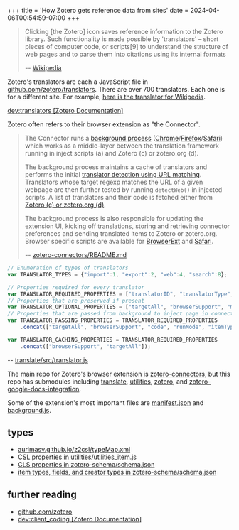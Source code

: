 +++
title = 'How Zotero gets reference data from sites'
date = 2024-04-06T00:54:59-07:00
+++

> Clicking [the Zotero] icon saves reference information to the Zotero library. Such functionality is made possible by 'translators' – short pieces of computer code, or scripts[9] to understand the structure of web pages and to parse them into citations using its internal formats
> 
> -- [Wikipedia](https://en.wikipedia.org/wiki/Zotero#mw-content-text:~:text=clicking%20this%20icon%20saves%20reference%20information%20to%20the%20zotero%20library.%20such%20functionality%20is%20made%20possible%20by%20'translators'%20%E2%80%93%20short%20pieces%20of%20computer%20code%2C%20or%20scripts%5B9%5D%20to%20understand%20the%20structure%20of%20web%20pages%20and%20to%20parse%20them%20into%20citations%20using%20its%20internal%20formats)

Zotero's translators are each a JavaScript file in [github.com/zotero/translators](https://github.com/zotero/translators). There are over 700 translators. Each one is for a different site. For example, [here is the translator for Wikipedia](https://github.com/zotero/translators/blob/5af5f73c11baf3bef7789b0e142e047b0e6de7e4/Wikipedia.js).

[dev:translators [Zotero Documentation]](https://www.zotero.org/support/dev/translators)

Zotero often refers to their browser extension as "the Connector".

> The Connector runs a [background process](https://github.com/zotero/zotero-connectors/blob/e1a16c8ad2e17c6893554c3f376384e18182202d/gulpfile.js#L95-L125) ([Chrome](https://developer.chrome.com/extensions/event_pages)/[Firefox](https://developer.mozilla.org/en-US/Add-ons/WebExtensions/Anatomy_of_a_WebExtension#Background_scripts)/[Safari](https://developer.apple.com/library/content/documentation/Tools/Conceptual/SafariExtensionGuide/AddingaGlobalHTMLPage/AddingaGlobalHTMLPage.html)) which works as a middle-layer between the translation framework running in inject scripts (a) and Zotero (c) or zotero.org (d).
> 
> The background process maintains a cache of translators and performs the initial [translator detection using URL matching](https://github.com/zotero/zotero-connectors/blob/e1a16c8ad2e17c6893554c3f376384e18182202d/src/common/translators.js#L140-L196). Translators whose target regexp matches the URL of a given webpage are then further tested by running `detectWeb()` in injected scripts. A list of translators and their code is fetched either from [Zotero (c) or zotero.org (d)](https://github.com/zotero/zotero-connectors/blob/e1a16c8ad2e17c6893554c3f376384e18182202d/src/common/repo.js#L140-L155).
> 
> The background process is also responsible for updating the extension UI, kicking off translations, storing and retrieving connector preferences and sending translated items to Zotero or zotero.org. Browser specific scripts are available for [BrowserExt](https://github.com/zotero/zotero-connectors/blob/master/src/browserExt/background.js) and [Safari](https://github.com/zotero/zotero-connectors/blob/master/src/safari/global.html).
> 
> -- [zotero-connectors/README.md](https://github.com/zotero/zotero-connectors/blob/9675587fb3ae91d904c3a3578166b75da3db8e5c/README.md?plain=1#L141)

```js
// Enumeration of types of translators
var TRANSLATOR_TYPES = {"import":1, "export":2, "web":4, "search":8};

// Properties required for every translator
var TRANSLATOR_REQUIRED_PROPERTIES = ["translatorID", "translatorType", "label", "creator", "target", "priority", "lastUpdated"];
// Properties that are preserved if present
var TRANSLATOR_OPTIONAL_PROPERTIES = ["targetAll", "browserSupport", "minVersion", "maxVersion", "inRepository", "configOptions", "displayOptions", "hiddenPrefs", "itemType"];
// Properties that are passed from background to inject page in connector
var TRANSLATOR_PASSING_PROPERTIES = TRANSLATOR_REQUIRED_PROPERTIES
	.concat(["targetAll", "browserSupport", "code", "runMode", "itemType", "inRepository"]);

var TRANSLATOR_CACHING_PROPERTIES = TRANSLATOR_REQUIRED_PROPERTIES
	.concat(["browserSupport", "targetAll"]);
```
-- [translate/src/translator.js](https://github.com/zotero/translate/blob/c9bbad0e68d8bb157101743455565cf43264144f/src/translator.js#L26)

The main repo for Zotero's browser extension is [zotero-connectors](https://github.com/zotero/zotero-connectors), but this repo has submodules including [translate](https://github.com/zotero/translate), [utilities](https://github.com/zotero/utilities), [zotero](https://github.com/zotero/zotero), and [zotero-google-docs-integration](https://github.com/zotero/zotero-google-docs-integration).

Some of the extension's most important files are [manifest.json](https://github.com/zotero/zotero-connectors/blob/master/src/browserExt/manifest.json) and [background.js](https://github.com/zotero/zotero-connectors/blob/master/src/browserExt/background.js#L936).

## types

* [aurimasv.github.io/z2csl/typeMap.xml](https://aurimasv.github.io/z2csl/typeMap.xml)
* [CSL properties in utilities/utilities_item.js](https://github.com/zotero/utilities/blob/cccf1235a318c259345fc623d5e9d6770ba19df7/utilities_item.js#L609)
* [CLS properties in zotero-schema/schema.json](https://github.com/zotero/zotero-schema/blob/1b12272d44134a652519e9192e5a936ac9fcd707/schema.json#L2734)
* [item types, fields, and creator types in zotero-schema/schema.json](https://github.com/zotero/zotero-schema/blob/1b12272d44134a652519e9192e5a936ac9fcd707/schema.json)

## further reading

* [github.com/zotero](https://github.com/zotero)
* [dev:client_coding [Zotero Documentation]](https://www.zotero.org/support/dev/client_coding)
